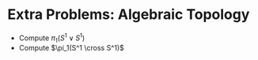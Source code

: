 # Extra Problems: Algebraic Topology


- Compute $\pi_1(S^1 \vee S^1)$
- Compute $\pi_1(S^1 \cross S^1)$
